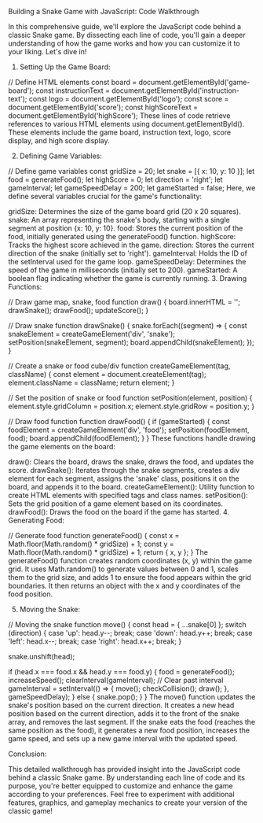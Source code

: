 Building a Snake Game with JavaScript: Code Walkthrough

In this comprehensive guide, we'll explore the JavaScript code behind a classic Snake game. By dissecting each line of code, you'll gain a deeper understanding of how the game works and how you can customize it to your liking. Let's dive in!

1. Setting Up the Game Board:

// Define HTML elements
const board = document.getElementById('game-board');
const instructionText = document.getElementById('instruction-text');
const logo = document.getElementById('logo');
const score = document.getElementById('score');
const highScoreText = document.getElementById('highScore');
These lines of code retrieve references to various HTML elements using document.getElementById(). These elements include the game board, instruction text, logo, score display, and high score display.

2. Defining Game Variables:

// Define game variables
const gridSize = 20;
let snake = [{ x: 10, y: 10 }];
let food = generateFood();
let highScore = 0;
let direction = 'right';
let gameInterval;
let gameSpeedDelay = 200;
let gameStarted = false;
Here, we define several variables crucial for the game's functionality:

gridSize: Determines the size of the game board grid (20 x 20 squares).
snake: An array representing the snake's body, starting with a single segment at position {x: 10, y: 10}.
food: Stores the current position of the food, initially generated using the generateFood() function.
highScore: Tracks the highest score achieved in the game.
direction: Stores the current direction of the snake (initially set to 'right').
gameInterval: Holds the ID of the setInterval used for the game loop.
gameSpeedDelay: Determines the speed of the game in milliseconds (initially set to 200).
gameStarted: A boolean flag indicating whether the game is currently running.
3. Drawing Functions:

// Draw game map, snake, food
function draw() {
  board.innerHTML = '';
  drawSnake();
  drawFood();
  updateScore();
}

// Draw snake
function drawSnake() {
  snake.forEach((segment) => {
    const snakeElement = createGameElement('div', 'snake');
    setPosition(snakeElement, segment);
    board.appendChild(snakeElement);
  });
}

// Create a snake or food cube/div
function createGameElement(tag, className) {
  const element = document.createElement(tag);
  element.className = className;
  return element;
}

// Set the position of snake or food
function setPosition(element, position) {
  element.style.gridColumn = position.x;
  element.style.gridRow = position.y;
}

// Draw food function
function drawFood() {
  if (gameStarted) {
    const foodElement = createGameElement('div', 'food');
    setPosition(foodElement, food);
    board.appendChild(foodElement);
  }
}
These functions handle drawing the game elements on the board:

draw(): Clears the board, draws the snake, draws the food, and updates the score.
drawSnake(): Iterates through the snake segments, creates a div element for each segment, assigns the 'snake' class, positions it on the board, and appends it to the board.
createGameElement(): Utility function to create HTML elements with specified tags and class names.
setPosition(): Sets the grid position of a game element based on its coordinates.
drawFood(): Draws the food on the board if the game has started.
4. Generating Food:

// Generate food
function generateFood() {
  const x = Math.floor(Math.random() * gridSize) + 1;
  const y = Math.floor(Math.random() * gridSize) + 1;
  return { x, y };
}
The generateFood() function creates random coordinates (x, y) within the game grid. It uses Math.random() to generate values between 0 and 1, scales them to the grid size, and adds 1 to ensure the food appears within the grid boundaries. It then returns an object with the x and y coordinates of the food position.

5. Moving the Snake:

// Moving the snake
function move() {
  const head = { ...snake[0] };
  switch (direction) {
    case 'up':
      head.y--;
      break;
    case 'down':
      head.y++;
      break;
    case 'left':
      head.x--;
      break;
    case 'right':
      head.x++;
      break;
  }

  snake.unshift(head);

  if (head.x === food.x && head.y === food.y) {
    food = generateFood();
    increaseSpeed();
    clearInterval(gameInterval); // Clear past interval
    gameInterval = setInterval(() => {
      move();
      checkCollision();
      draw();
    }, gameSpeedDelay);
  } else {
    snake.pop();
  }
}
The move() function updates the snake's position based on the current direction. It creates a new head position based on the current direction, adds it to the front of the snake array, and removes the last segment. If the snake eats the food (reaches the same position as the food), it generates a new food position, increases the game speed, and sets up a new game interval with the updated speed.

Conclusion:

This detailed walkthrough has provided insight into the JavaScript code behind a classic Snake game. By understanding each line of code and its purpose, you're better equipped to customize and enhance the game according to your preferences. Feel free to experiment with additional features, graphics, and gameplay mechanics to create your version of the classic game!